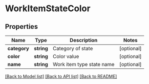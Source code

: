 # WorkItemStateColor

## Properties
Name | Type | Description | Notes
------------ | ------------- | ------------- | -------------
**category** | **string** | Category of state | [optional] 
**color** | **string** | Color value | [optional] 
**name** | **string** | Work item type state name | [optional] 

[[Back to Model list]](../README.md#documentation-for-models) [[Back to API list]](../README.md#documentation-for-api-endpoints) [[Back to README]](../README.md)


